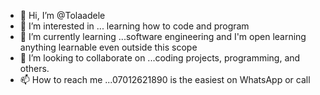- 👋 Hi, I’m @Tolaadele
- 👀 I’m interested in ... learning how to code and program
- 🌱 I’m currently learning ...software engineering and I'm open learning anything learnable even outside this scope
- 💞️ I’m looking to collaborate on ...coding projects, programming, and others.
- 📫 How to reach me ...07012621890 is the easiest on WhatsApp or call 

<!---
Tolaadele/Tolaadele is a ✨ special ✨ repository because its `README.md` (this file) appears on your GitHub profile.
You can click the Preview link to take a look at your changes.
--->
